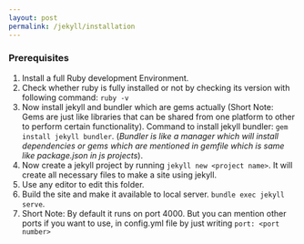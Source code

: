 ```yaml
---
layout: post
permalink: /jekyll/installation
---
```


### Prerequisites

1. Install a full Ruby development Environment.
2. Check whether ruby is fully installed or not by checking its version with following command: ``` ruby -v ```
3. Now install jekyll and bundler which are gems actually (Short Note: Gems are just like libraries that can be shared from one platform to other to perform certain functionality). Command to install jekyll bundler: ``` gem install jekyll bundler ```. (*Bundler is like a manager which will install dependencies or gems which are mentioned in gemfile which is same like package.json in js projects*).
4. Now create a jekyll project by running ``` jekyll new <project name> ```. It will create all necessary files to make a site using jekyll.
5. Use any editor to edit this folder.
6. Build the site and make it available to local server. ``` bundle exec jekyll serve ```.
7. Short Note: By default it runs on port 4000. But you can mention other ports if you want to use, in config.yml file by just writing ``` port: <port number> ```
